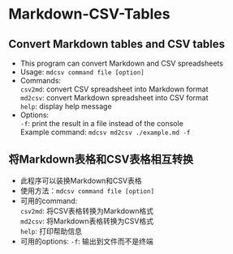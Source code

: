 # Markdown-CSV-Tables
## Convert Markdown tables and CSV tables 
- This program can convert Markdown and CSV spreadsheets
- Usage: `mdcsv command file [option]` 
- Commands:\
`csv2md`: convert CSV spreadsheet into Markdown format\
`md2csv`: convert Markdown spreadsheet into CSV format\
`help`: display help message
- Options:\
`-f`: print the result in a file instead of the console\
Example command: `mdcsv md2csv ./example.md -f`

## 将Markdown表格和CSV表格相互转换
- 此程序可以装换Markdown和CSV表格
- 使用方法：`mdcsv command file [option]` 
- 可用的command:\
`csv2md`: 将CSV表格转换为Markdown格式\
`md2csv`: 将Markdown表格转换为CSV格式\
`help`: 打印帮助信息
- 可用的options:
`-f`: 输出到文件而不是终端
